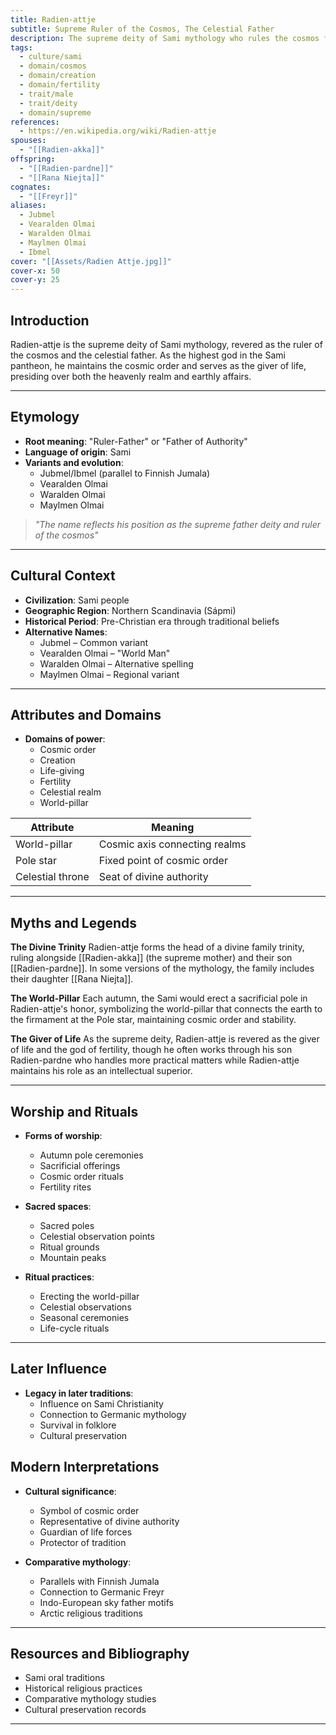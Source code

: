 ```yaml
---
title: Radien-attje
subtitle: Supreme Ruler of the Cosmos, The Celestial Father
description: The supreme deity of Sami mythology who rules the cosmos from his celestial throne, maintaining the world-pillar that connects earth to the heavens
tags:
  - culture/sami
  - domain/cosmos
  - domain/creation
  - domain/fertility
  - trait/male
  - trait/deity
  - domain/supreme
references:
  - https://en.wikipedia.org/wiki/Radien-attje
spouses:
  - "[[Radien-akka]]"
offspring:
  - "[[Radien-pardne]]"
  - "[[Rana Niejta]]"
cognates:
  - "[[Freyr]]"
aliases:
  - Jubmel
  - Vearalden Olmai
  - Waralden Olmai
  - Maylmen Olmai
  - Ibmel
cover: "[[Assets/Radien Attje.jpg]]"
cover-x: 50
cover-y: 25
---
```

##  Introduction
Radien-attje is the supreme deity of Sami mythology, revered as the ruler of the cosmos and the celestial father. As the highest god in the Sami pantheon, he maintains the cosmic order and serves as the giver of life, presiding over both the heavenly realm and earthly affairs.

---

## Etymology

- **Root meaning**: "Ruler-Father" or "Father of Authority"
- **Language of origin**: Sami
- **Variants and evolution**: 
  - Jubmel/Ibmel (parallel to Finnish Jumala)
  - Vearalden Olmai
  - Waralden Olmai
  - Maylmen Olmai

> _"The name reflects his position as the supreme father deity and ruler of the cosmos"_

---

##  Cultural Context

- **Civilization**: Sami people
- **Geographic Region**: Northern Scandinavia (Sápmi)
- **Historical Period**: Pre-Christian era through traditional beliefs
- **Alternative Names**:
  - Jubmel – Common variant
  - Vearalden Olmai – "World Man"
  - Waralden Olmai – Alternative spelling
  - Maylmen Olmai – Regional variant

---

## Attributes and Domains

- **Domains of power**: 
  - Cosmic order
  - Creation
  - Life-giving
  - Fertility
  - Celestial realm
  - World-pillar

| Attribute       | Meaning                        |
|----------------|---------------------------------|
| World-pillar   | Cosmic axis connecting realms   |
| Pole star      | Fixed point of cosmic order     |
| Celestial throne| Seat of divine authority       |

---

## Myths and Legends

**The Divine Trinity**
Radien-attje forms the head of a divine family trinity, ruling alongside [[Radien-akka]] (the supreme mother) and their son [[Radien-pardne]]. In some versions of the mythology, the family includes their daughter [[Rana Niejta]].

**The World-Pillar**
Each autumn, the Sami would erect a sacrificial pole in Radien-attje's honor, symbolizing the world-pillar that connects the earth to the firmament at the Pole star, maintaining cosmic order and stability.

**The Giver of Life**
As the supreme deity, Radien-attje is revered as the giver of life and the god of fertility, though he often works through his son Radien-pardne who handles more practical matters while Radien-attje maintains his role as an intellectual superior.

---

## Worship and Rituals

- **Forms of worship**: 
  - Autumn pole ceremonies
  - Sacrificial offerings
  - Cosmic order rituals
  - Fertility rites

- **Sacred spaces**: 
  - Sacred poles
  - Celestial observation points
  - Ritual grounds
  - Mountain peaks

- **Ritual practices**:
  - Erecting the world-pillar
  - Celestial observations
  - Seasonal ceremonies
  - Life-cycle rituals

---

## Later Influence

- **Legacy in later traditions**:
  - Influence on Sami Christianity
  - Connection to Germanic mythology
  - Survival in folklore
  - Cultural preservation

## Modern Interpretations

- **Cultural significance**: 
  - Symbol of cosmic order
  - Representative of divine authority
  - Guardian of life forces
  - Protector of tradition

- **Comparative mythology**:
  - Parallels with Finnish Jumala
  - Connection to Germanic Freyr
  - Indo-European sky father motifs
  - Arctic religious traditions

---

## Resources and Bibliography

- Sami oral traditions
- Historical religious practices
- Comparative mythology studies
- Cultural preservation records

---